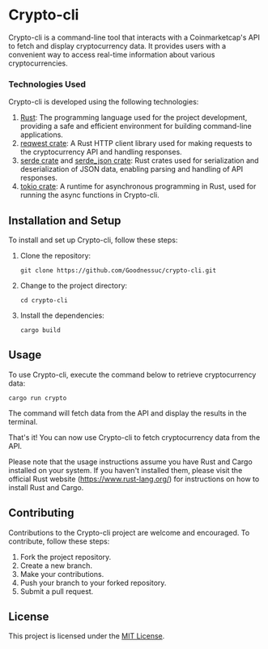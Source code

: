 # Crypto-cli

Crypto-cli is a command-line tool that interacts with a Coinmarketcap's API to fetch and display cryptocurrency data. It
provides users with a convenient way to access real-time information about various cryptocurrencies.

### Technologies Used

Crypto-cli is developed using the following technologies:

1. [Rust](https://www.rust-lang.org/): The programming language used for the project development, providing a safe and
   efficient environment for building command-line applications.
2. [reqwest crate](https://crates.io/crates/reqwest): A Rust HTTP client library used for making requests to the
   cryptocurrency API and handling responses.
3. [serde crate](https://crates.io/crates/serde) and [serde_json crate](https://crates.io/crates/serde_json): Rust
   crates used for serialization and deserialization of JSON data, enabling parsing and handling of API responses.
4. [tokio crate](https://crates.io/crates/tokio): A runtime for asynchronous programming in Rust, used for running the
   async functions in Crypto-cli.

## Installation and Setup

To install and set up Crypto-cli, follow these steps:

1. Clone the repository:

   ```shell
   git clone https://github.com/Goodnessuc/crypto-cli.git
   ```

2. Change to the project directory:

   ```shell
   cd crypto-cli
   ```

3. Install the dependencies:

   ```shell
   cargo build
   ```

## Usage

To use Crypto-cli, execute the command below to retrieve cryptocurrency data:

   ```shell
   cargo run crypto
   ```

The command will fetch data from the API and display the results in the terminal.

That's it! You can now use Crypto-cli to fetch cryptocurrency data from the API.

Please note that the usage instructions assume you have Rust and Cargo installed on your system. If you haven't
installed them, please visit the official Rust website (https://www.rust-lang.org/) for instructions on how to install
Rust and Cargo.

## Contributing

Contributions to the Crypto-cli project are welcome and encouraged. To contribute, follow these steps:

1. Fork the project repository.
2. Create a new branch.
3. Make your contributions.
4. Push your branch to your forked repository.
5. Submit a pull request.

## License

This project is licensed under the [MIT License](LICENSE).










